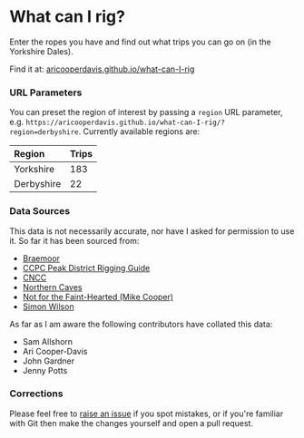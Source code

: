 # What can I rig?
Enter the ropes you have and find out what trips you can go on (in the Yorkshire Dales).

Find it at: [aricooperdavis.github.io/what-can-I-rig](https://aricooperdavis.github.io/what-can-I-rig/)

### URL Parameters
<!--
// Calculate number of trips per region using:
fetch(`./pitchlengths/${region}.txt`).then(response => response.text()).then(function (trips) {
    // Parse and sort pitch lengths
    trips = trips.split('\n').filter(
      line => !(line.startsWith('#') | line.length < 3)
    );
    console.log(trips);
});
-->
You can preset the region of interest by passing a `region` URL parameter, e.g. `https://aricooperdavis.github.io/what-can-I-rig/?region=derbyshire`. Currently available regions are:

| Region | Trips |
| :- | :- |
| Yorkshire | 183 |
| Derbyshire | 22 |

### Data Sources
This data is not necessarily accurate, nor have I asked for permission to use it. So far it has been sourced from:

- [Braemoor](https://www.braemoor.co.uk/caving/pitchlengths.txt)
- [CCPC Peak District Rigging Guide](https://www.ccpc.org.uk/rigging.html)
- [CNCC](https://cncc.org.uk)
- [Northern Caves](https://northerncaves.co.uk/)
- [Not for the Faint-Hearted (Mike Cooper)](https://starlessriver.com/shop/not-for-the-faint-hearted/)
- [Simon Wilson](https://resinanchor.co.uk/6.html)

As far as I am aware the following contributors have collated this data:

- Sam Allshorn
- Ari Cooper-Davis
- John Gardner
- Jenny Potts

### Corrections
Please feel free to [raise an issue](https://github.com/aricooperdavis/what-can-I-rig/issues) if you spot mistakes, or if you're familiar with Git then make the changes yourself and open a pull request.
